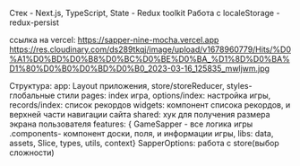 Стек - Next.js, TypeScript,
State - Redux toolkit
Работа с localeStorage - redux-persist

ссылка на vercel: https://sapper-nine-mocha.vercel.app
https://res.cloudinary.com/ds289tkqj/image/upload/v1678960779/Hits/%D0%A1%D0%BD%D0%B8%D0%BC%D0%BE%D0%BA_%D1%8D%D0%BA%D1%80%D0%B0%D0%BD%D0%B0_2023-03-16_125835_mwljwm.jpg

Структура:
app: Layout приложения, store/storeReducer, styles-глобальные стили
pages: index игра, options/index: настройка игры, records/index: список рекордов
widgets: компонент списока рекордов, и верхней части навигации сайта
shared: хук для получения размера экрана пользователя 
features: { GameSapper - все логика игры .components- компонент доски, поля, и информации игры, libs: data, assets, Slice, types, utils, context}
SapperOptions: работа с store(выбор сложности)

